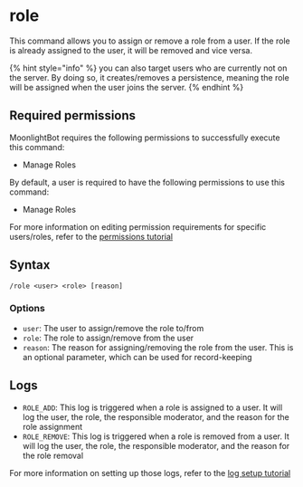 # role

This command allows you to assign or remove a role from a user. If the role is already assigned to the user, it will be removed and vice versa.

{% hint style="info" %}
you can also target users who are currently not on the server. By doing so, it creates/removes a persistence, meaning the role will be assigned when the user joins the server.
{% endhint %}

## Required permissions

MoonlightBot requires the following permissions to successfully execute this command:

* Manage Roles

By default, a user is required to have the following permissions to use this command:

* Manage Roles

For more information on editing permission requirements for specific users/roles, refer to the [permissions tutorial](/start-up/permission-tutorial.md)

## Syntax

```text
/role <user> <role> [reason]
```

### Options

* `user`: The user to assign/remove the role to/from
* `role`: The role to assign/remove from the user
* `reason`: The reason for assigning/removing the role from the user. This is an optional parameter, which can be used for record-keeping

## Logs

* `ROLE_ADD`: This log is triggered when a role is assigned to a user. It will log the user, the role, the responsible moderator, and the reason for the role assignment
* `ROLE_REMOVE`: This log is triggered when a role is removed from a user. It will log the user, the role, the responsible moderator, and the reason for the role removal

For more information on setting up those logs, refer to the [log setup tutorial](/README.md#logging)
